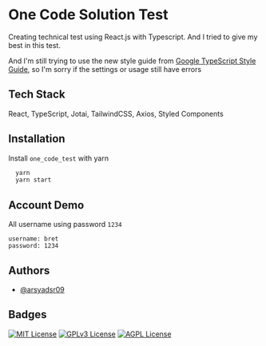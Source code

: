 
# One Code Solution Test

Creating technical test using React.js with Typescript. And I tried to give my best in this test.

And I'm still trying to use the new style guide from [Google TypeScript Style Guide](https://github.com/google/gts), so I'm sorry if the settings or usage still have errors
## Tech Stack

React, TypeScript, Jotai, TailwindCSS, Axios, Styled Components


## Installation

Install `one_code_test` with yarn

```bash
  yarn
  yarn start
```
    
## Account Demo

All username using password `1234`

```
username: bret
password: 1234
```


## Authors

- [@arsyadsr09](https://www.github.com/arsyadsr09)


## Badges

[![MIT License](https://img.shields.io/badge/License-MIT-green.svg)](https://choosealicense.com/licenses/mit/)
[![GPLv3 License](https://img.shields.io/badge/License-GPL%20v3-yellow.svg)](https://opensource.org/licenses/)
[![AGPL License](https://img.shields.io/badge/license-AGPL-blue.svg)](http://www.gnu.org/licenses/agpl-3.0)

